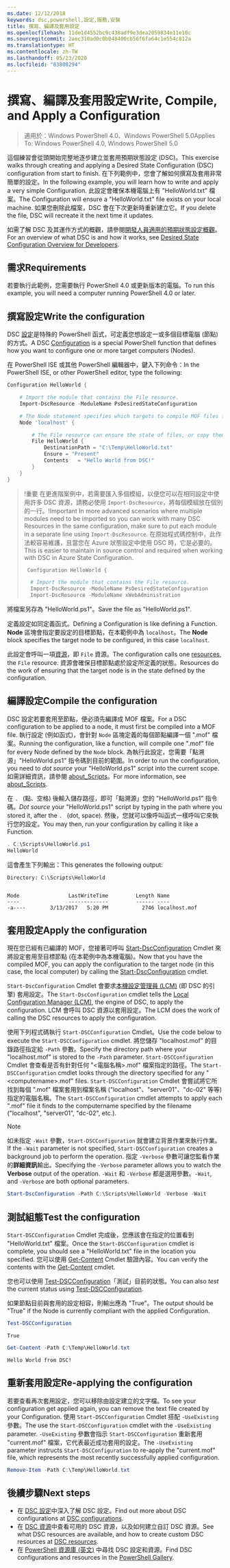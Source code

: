 ```yaml
---
ms.date: 12/12/2018
keywords: dsc,powershell,設定,服務,安裝
title: 撰寫、編譯及套用設定
ms.openlocfilehash: 11de1d4552bc9c438adf9e3dea2059834e11e10c
ms.sourcegitcommit: 2aec310ad0c0b048400cb56f6fa64c1e554c812a
ms.translationtype: HT
ms.contentlocale: zh-TW
ms.lasthandoff: 05/23/2020
ms.locfileid: "83808294"
---
```

# <a name="write-compile-and-apply-a-configuration"></a><span data-ttu-id="aa620-103">撰寫、編譯及套用設定</span><span class="sxs-lookup"><span data-stu-id="aa620-103">Write, Compile, and Apply a Configuration</span></span>

> <span data-ttu-id="aa620-104">適用於：Windows PowerShell 4.0、Windows PowerShell 5.0</span><span class="sxs-lookup"><span data-stu-id="aa620-104">Applies To: Windows PowerShell 4.0, Windows PowerShell 5.0</span></span>

<span data-ttu-id="aa620-105">這個練習會從頭開始完整地逐步建立並套用預期狀態設定 (DSC)。</span><span class="sxs-lookup"><span data-stu-id="aa620-105">This exercise walks through creating and applying a Desired State Configuration (DSC) configuration from start to finish.</span></span>
<span data-ttu-id="aa620-106">在下列範例中，您會了解如何撰寫及套用非常簡單的設定。</span><span class="sxs-lookup"><span data-stu-id="aa620-106">In the following example, you will learn how to write and apply a very simple Configuration.</span></span> <span data-ttu-id="aa620-107">此設定會確保本機電腦上有 "HelloWorld.txt" 檔案。</span><span class="sxs-lookup"><span data-stu-id="aa620-107">The Configuration will ensure a "HelloWorld.txt" file exists on your local machine.</span></span> <span data-ttu-id="aa620-108">如果您刪除此檔案，DSC 會在下次更新時重新建立它。</span><span class="sxs-lookup"><span data-stu-id="aa620-108">If you delete the file, DSC will recreate it the next time it updates.</span></span>

<span data-ttu-id="aa620-109">如需了解 DSC 及其運作方式的概觀，請參閱[開發人員適用的預期狀態設定概觀](../overview/overview.md)。</span><span class="sxs-lookup"><span data-stu-id="aa620-109">For an overview of what DSC is and how it works, see [Desired State Configuration Overview for Developers](../overview/overview.md).</span></span>

## <a name="requirements"></a><span data-ttu-id="aa620-110">需求</span><span class="sxs-lookup"><span data-stu-id="aa620-110">Requirements</span></span>

<span data-ttu-id="aa620-111">若要執行此範例，您需要執行 PowerShell 4.0 或更新版本的電腦。</span><span class="sxs-lookup"><span data-stu-id="aa620-111">To run this example, you will need a computer running PowerShell 4.0 or later.</span></span>

## <a name="write-the-configuration"></a><span data-ttu-id="aa620-112">撰寫設定</span><span class="sxs-lookup"><span data-stu-id="aa620-112">Write the configuration</span></span>

<span data-ttu-id="aa620-113">DSC [設定](configurations.md)是特殊的 PowerShell 函式，可定義您想設定一或多個目標電腦 (節點) 的方式。</span><span class="sxs-lookup"><span data-stu-id="aa620-113">A DSC [Configuration](configurations.md) is a special PowerShell function that defines how you want to configure one or more target computers (Nodes).</span></span>

<span data-ttu-id="aa620-114">在 PowerShell ISE 或其他 PowerShell 編輯器中，鍵入下列命令：</span><span class="sxs-lookup"><span data-stu-id="aa620-114">In the PowerShell ISE, or other PowerShell editor, type the following:</span></span>

```powershell
Configuration HelloWorld {

    # Import the module that contains the File resource.
    Import-DscResource -ModuleName PsDesiredStateConfiguration

    # The Node statement specifies which targets to compile MOF files for, when this configuration is executed.
    Node 'localhost' {

        # The File resource can ensure the state of files, or copy them from a source to a destination with persistent updates.
        File HelloWorld {
            DestinationPath = "C:\Temp\HelloWorld.txt"
            Ensure = "Present"
            Contents   = "Hello World from DSC!"
        }
    }
}
```

> <span data-ttu-id="aa620-115">!重要 在更進階案例中，若需要匯入多個模組，以便您可以在相同設定中使用許多 DSC 資源，請務必使用 `Import-DscResource`，將每個模組放在個別的一行。</span><span class="sxs-lookup"><span data-stu-id="aa620-115">!Important In more advanced scenarios where multiple modules need to be imported so you can work with many DSC Resources in the same configuration, make sure to put each module in a separate line using `Import-DscResource`.</span></span>
> <span data-ttu-id="aa620-116">在原始程式碼控制中，此作法較容易維護，且當您在 Azure 狀態設定中使用 DSC 時，它是必要的。</span><span class="sxs-lookup"><span data-stu-id="aa620-116">This is easier to maintain in source control and required when working with DSC in Azure State Configuration.</span></span>
>
> ```powershell
>  Configuration HelloWorld {
>
>   # Import the module that contains the File resource.
>   Import-DscResource -ModuleName PsDesiredStateConfiguration
>   Import-DscResource -ModuleName xWebAdministration
>
> ```

<span data-ttu-id="aa620-117">將檔案另存為 "HelloWorld.ps1"。</span><span class="sxs-lookup"><span data-stu-id="aa620-117">Save the file as "HelloWorld.ps1".</span></span>

<span data-ttu-id="aa620-118">定義設定如同定義函式。</span><span class="sxs-lookup"><span data-stu-id="aa620-118">Defining a Configuration is like defining a Function.</span></span> <span data-ttu-id="aa620-119">**Node** 區塊會指定要設定的目標節點，在本範例中為 `localhost`。</span><span class="sxs-lookup"><span data-stu-id="aa620-119">The **Node** block specifies the target node to be configured, in this case `localhost`.</span></span>

<span data-ttu-id="aa620-120">此設定會呼叫一項[資源](../resources/resources.md)，即 `File` 資源。</span><span class="sxs-lookup"><span data-stu-id="aa620-120">The configuration calls one [resources](../resources/resources.md), the `File` resource.</span></span> <span data-ttu-id="aa620-121">資源會確保目標節點處於設定所定義的狀態。</span><span class="sxs-lookup"><span data-stu-id="aa620-121">Resources do the work of ensuring that the target node is in the state defined by the configuration.</span></span>

## <a name="compile-the-configuration"></a><span data-ttu-id="aa620-122">編譯設定</span><span class="sxs-lookup"><span data-stu-id="aa620-122">Compile the configuration</span></span>

<span data-ttu-id="aa620-123">DSC 設定若要套用至節點，便必須先編譯成 MOF 檔案。</span><span class="sxs-lookup"><span data-stu-id="aa620-123">For a DSC configuration to be applied to a node, it must first be compiled into a MOF file.</span></span>
<span data-ttu-id="aa620-124">執行設定 (例如函式)，會針對 `Node` 區塊定義的每個節點編譯一個 ".mof" 檔案。</span><span class="sxs-lookup"><span data-stu-id="aa620-124">Running the configuration, like a function, will compile one ".mof" file for every Node defined by the `Node` block.</span></span>
<span data-ttu-id="aa620-125">為執行此設定，您需要「點溯源」"HelloWorld.ps1" 指令碼到目前的範圍。</span><span class="sxs-lookup"><span data-stu-id="aa620-125">In order to run the configuration, you need to *dot source* your "HelloWorld.ps1" script into the current scope.</span></span>
<span data-ttu-id="aa620-126">如需詳細資訊，請參閱 [about_Scripts](/powershell/module/microsoft.powershell.core/about/about_scripts?view=powershell-6#script-scope-and-dot-sourcing)。</span><span class="sxs-lookup"><span data-stu-id="aa620-126">For more information, see [about_Scripts](/powershell/module/microsoft.powershell.core/about/about_scripts?view=powershell-6#script-scope-and-dot-sourcing).</span></span>

<!-- markdownlint-disable MD038 -->
<span data-ttu-id="aa620-127">在 `. ` (點、空格) 後輸入儲存路徑，即可「點溯源」您的 "HelloWorld.ps1" 指令碼。</span><span class="sxs-lookup"><span data-stu-id="aa620-127">*Dot source* your "HelloWorld.ps1" script by typing in the path where you stored it, after the `. ` (dot, space).</span></span> <span data-ttu-id="aa620-128">然後，您就可以像呼叫函式一樣呼叫它來執行您的設定。</span><span class="sxs-lookup"><span data-stu-id="aa620-128">You may then, run your configuration by calling it like a Function.</span></span>
<!-- markdownlint-enable MD038 -->

```powershell
. C:\Scripts\HelloWorld.ps1
HelloWorld
```

<span data-ttu-id="aa620-129">這會產生下列輸出：</span><span class="sxs-lookup"><span data-stu-id="aa620-129">This generates the following output:</span></span>

```output
Directory: C:\Scripts\HelloWorld


Mode                LastWriteTime         Length Name
----                -------------         ------ ----
-a----        3/13/2017   5:20 PM           2746 localhost.mof
```

## <a name="apply-the-configuration"></a><span data-ttu-id="aa620-130">套用設定</span><span class="sxs-lookup"><span data-stu-id="aa620-130">Apply the configuration</span></span>

<span data-ttu-id="aa620-131">現在您已經有已編譯的 MOF，您接著可呼叫 [Start-DscConfiguration](/powershell/module/psdesiredstateconfiguration/start-dscconfiguration) Cmdlet 來將設定套用至目標節點 (在本範例中為本機電腦)。</span><span class="sxs-lookup"><span data-stu-id="aa620-131">Now that you have the compiled MOF, you can apply the configuration to the target node (in this case, the local computer) by calling the [Start-DscConfiguration](/powershell/module/psdesiredstateconfiguration/start-dscconfiguration) cmdlet.</span></span>

<span data-ttu-id="aa620-132">`Start-DscConfiguration` Cmdlet 會要求[本機設定管理員 (LCM)](../managing-nodes/metaConfig.md) (即 DSC 的引擎) 套用設定。</span><span class="sxs-lookup"><span data-stu-id="aa620-132">The `Start-DscConfiguration` cmdlet tells the [Local Configuration Manager (LCM)](../managing-nodes/metaConfig.md), the engine of DSC, to apply the configuration.</span></span>
<span data-ttu-id="aa620-133">LCM 會呼叫 DSC 資源以套用設定。</span><span class="sxs-lookup"><span data-stu-id="aa620-133">The LCM does the work of calling the DSC resources to apply the configuration.</span></span>

<span data-ttu-id="aa620-134">使用下列程式碼執行 `Start-DSCConfiguration` Cmdlet。</span><span class="sxs-lookup"><span data-stu-id="aa620-134">Use the code below to execute the `Start-DSCConfiguration` cmdlet.</span></span> <span data-ttu-id="aa620-135">將您儲存 "localhost.mof" 的目錄路徑指定給 `-Path` 參數。</span><span class="sxs-lookup"><span data-stu-id="aa620-135">Specify the directory path where your "localhost.mof" is stored to the `-Path` parameter.</span></span> <span data-ttu-id="aa620-136">`Start-DSCConfiguration` Cmdlet 會查看是否有針對任何 "\<電腦名稱\>.mof" 檔案指定的路徑。</span><span class="sxs-lookup"><span data-stu-id="aa620-136">The `Start-DSCConfiguration` cmdlet looks through the directory specified for any "\<computername\>.mof" files.</span></span> <span data-ttu-id="aa620-137">`Start-DSCConfiguration` Cmdlet 會嘗試將它所找到每個 ".mof" 檔案套用到檔案名稱 ("localhost"、"server01"、"dc-02" 等等) 指定的電腦名稱。</span><span class="sxs-lookup"><span data-stu-id="aa620-137">The `Start-DSCConfiguration` cmdlet attempts to apply each ".mof" file it finds to the computername specified by the filename ("localhost", "server01", "dc-02", etc.).</span></span>

> [!NOTE]
> <span data-ttu-id="aa620-138">如未指定 `-Wait` 參數，`Start-DSCConfiguration` 就會建立背景作業來執行作業。</span><span class="sxs-lookup"><span data-stu-id="aa620-138">If the `-Wait` parameter is not specified, `Start-DSCConfiguration` creates a background job to perform the operation.</span></span> <span data-ttu-id="aa620-139">指定 `-Verbose` 參數可讓您監看作業的**詳細資訊**輸出。</span><span class="sxs-lookup"><span data-stu-id="aa620-139">Specifying the `-Verbose` parameter allows you to watch the **Verbose** output of the operation.</span></span> <span data-ttu-id="aa620-140">`-Wait` 和 `-Verbose` 都是選用參數。</span><span class="sxs-lookup"><span data-stu-id="aa620-140">`-Wait`, and `-Verbose` are both optional parameters.</span></span>

```powershell
Start-DscConfiguration -Path C:\Scripts\HelloWorld -Verbose -Wait
```

## <a name="test-the-configuration"></a><span data-ttu-id="aa620-141">測試組態</span><span class="sxs-lookup"><span data-stu-id="aa620-141">Test the configuration</span></span>

<span data-ttu-id="aa620-142">`Start-DSCConfiguration` Cmdlet 完成後，您應該會在指定的位置看到 "HelloWorld.txt" 檔案。</span><span class="sxs-lookup"><span data-stu-id="aa620-142">Once the `Start-DSCConfiguration` cmdlet is complete, you should see a "HelloWorld.txt" file in the location you specified.</span></span> <span data-ttu-id="aa620-143">您可以使用 [Get-Content](/powershell/module/microsoft.powershell.management/get-content) Cmdlet 驗證內容。</span><span class="sxs-lookup"><span data-stu-id="aa620-143">You can verify the contents with the [Get-Content](/powershell/module/microsoft.powershell.management/get-content) cmdlet.</span></span>

<span data-ttu-id="aa620-144">您也可以使用 [Test-DSCConfiguration](/powershell/module/psdesiredstateconfiguration/Test-DSCConfiguration)「測試」目前的狀態。</span><span class="sxs-lookup"><span data-stu-id="aa620-144">You can also *test* the current status using [Test-DSCConfiguration](/powershell/module/psdesiredstateconfiguration/Test-DSCConfiguration).</span></span>

<span data-ttu-id="aa620-145">如果節點目前與套用的設定相容，則輸出應為 "True"。</span><span class="sxs-lookup"><span data-stu-id="aa620-145">The output should be "True" if the Node is currently compliant with the applied Configuration.</span></span>

```powershell
Test-DSCConfiguration
```

```output
True
```

```powershell
Get-Content -Path C:\Temp\HelloWorld.txt
```

```output
Hello World from DSC!
```

## <a name="re-applying-the-configuration"></a><span data-ttu-id="aa620-146">重新套用設定</span><span class="sxs-lookup"><span data-stu-id="aa620-146">Re-applying the configuration</span></span>

<span data-ttu-id="aa620-147">若要查看再次套用設定，您可以移除由設定建立的文字檔。</span><span class="sxs-lookup"><span data-stu-id="aa620-147">To see your configuration get applied again, you can remove the text file created by your Configuration.</span></span> <span data-ttu-id="aa620-148">使用 `Start-DSCConfiguration` Cmdlet 搭配 `-UseExisting` 參數。</span><span class="sxs-lookup"><span data-stu-id="aa620-148">The use the `Start-DSCConfiguration` cmdlet with the `-UseExisting` parameter.</span></span> <span data-ttu-id="aa620-149">`-UseExisting` 參數會指示 `Start-DSCConfiguration` 重新套用 "current.mof" 檔案，它代表最近成功套用的設定。</span><span class="sxs-lookup"><span data-stu-id="aa620-149">The `-UseExisting` parameter instructs `Start-DSCConfiguration` to re-apply the "current.mof" file, which represents the most recently successfully applied configuration.</span></span>

```powershell
Remove-Item -Path C:\Temp\HelloWorld.txt
```

## <a name="next-steps"></a><span data-ttu-id="aa620-150">後續步驟</span><span class="sxs-lookup"><span data-stu-id="aa620-150">Next steps</span></span>

- <span data-ttu-id="aa620-151">在 [DSC 設定](configurations.md)中深入了解 DSC 設定。</span><span class="sxs-lookup"><span data-stu-id="aa620-151">Find out more about DSC configurations at [DSC configurations](configurations.md).</span></span>
- <span data-ttu-id="aa620-152">在 [DSC 資源](../resources/resources.md)中查看可用的 DSC 資源，以及如何建立自訂 DSC 資源。</span><span class="sxs-lookup"><span data-stu-id="aa620-152">See what DSC resources are available, and how to create custom DSC resources at [DSC resources](../resources/resources.md).</span></span>
- <span data-ttu-id="aa620-153">在 [PowerShell 資源庫 (英文)](https://www.powershellgallery.com/) 中尋找 DSC 設定和資源。</span><span class="sxs-lookup"><span data-stu-id="aa620-153">Find DSC configurations and resources in the [PowerShell Gallery](https://www.powershellgallery.com/).</span></span>

